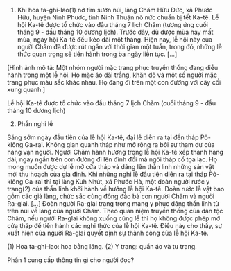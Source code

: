 1. Khi hoa ta-ghi-lao(1) nở tím sườn núi, làng Chăm Hữu Đức, xã Phước Hữu, huyện Ninh Phước, tỉnh Ninh Thuận nô nức chuẩn bị tết Ka-tê. Lễ hội Ka-tê được tổ chức vào đầu tháng 7 lịch Chăm (tương ứng cuối tháng 9 - đầu tháng 10 dương lịch). Trước đây, dù được mùa hay mất mùa, ngày hội Ka-tê đều kéo dài một tháng. Hiện nay, lễ hội này của người Chăm đã được rút ngắn với thời gian một tuần, trong đó, những lễ thức quan trọng sẽ tiến hành trong ba ngày liên tục. [...]

[Hình ảnh mô tả: Một nhóm người mặc trang phục truyền thống đang diễu hành trong một lễ hội. Họ mặc áo dài trắng, khăn đỏ và một số người mặc trang phục màu sắc khác nhau. Họ đang đi trên một con đường với cây cối xung quanh.]

Lễ hội Ka-tê được tổ chức vào đầu tháng 7 lịch Chăm
(cuối tháng 9 - đầu tháng 10 dương lịch)

2. Phần nghi lễ

Sáng sớm ngày đầu tiên của lễ hội Ka-tê, đại lễ diễn ra tại đền tháp Pô-klông Ga-rai. Không gian quanh tháp như mở rộng ra bởi sự tham dự của hàng vạn người. Người Chăm hành hương trong lễ hội Ka-tê xếp thành hàng dài, ngay ngắn trên con đường đi lên đỉnh đồi mà ngôi tháp cổ tọa lạc. Họ mong muốn được dự lễ mở cửa tháp và dâng lên thần linh những sản vật mới thu hoạch của gia đình. Khi những nghi lễ đầu tiên diễn ra tại tháp Pô-klông Ga-rai thì tại làng Kuh Nhút, xã Phước Hà, một đoàn người rước y trang(2) của thần linh khởi hành về hướng lễ hội Ka-tê. Đoàn rước lễ vật bao gồm các già làng, chức sắc cùng đông đảo bà con người Chăm và người Ra-glai. [...] Đoàn người Ra-glai trang trọng mang y phục dâng thần linh từ trên núi về làng của người Chăm. Theo quan niệm truyền thống của dân tộc Chăm, nếu người Ra-glai không xuống cúng lễ thì họ không được phép mở cửa tháp để tiến hành các nghi thức của lễ hội Ka-tê. Điều này cho thấy, sự xuất hiện của người Ra-glai quyết định sự thành công của lễ hội Ka-tê.

(1) Hoa ta-ghi-lao: hoa bằng lăng.
(2) Y trang: quần áo và tư trang.

Phần 1 cung cấp thông tin gì cho người đọc?